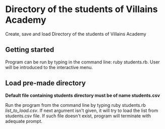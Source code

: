 # Directory of the students of Villains Academy

Create, save and load Directory of the students of Villains Academy

## Getting started

Program can be run by typing in the command line: ruby students.rb. User will be introduced to the interactive menu.

## Load pre-made directory

**Default file containing students directory must be of name students.csv**

Run the program from the command line by typing ruby students.rb *list_to_load.csv*. If next argument isn't given, it will try to load the list from students.csv file. If such file doesn't exist, program will terminate with adequate prompt.
